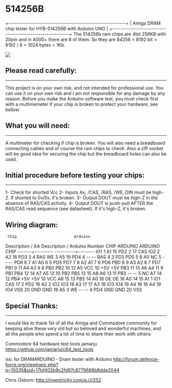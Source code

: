 # 514256B
+---------------------------------------------------------+
| Amiga DRAM chip tester for HYB-514256B with Arduino UNO |
+---------------------------------------------------------+
The 514256b ram chips are 4bit 256KB with 20pin and in A500+ there are 8 of them.
So they are 8*4*256 = 8192 bit = 8192 / 8 = 1024 bytes = 1Kb.


![](img/arduino.jpg)


## Please read carefully:
----------------------
This project is on your own risk, and not intended for professional use.
You can use it on your own risk and I am not responsible for any damage by any reason.
Before you make the Arduino software test, you must check first with a multimemeter if your chip is broken to protect your hardware, see bellow

## What you will need:
-------------------
A multimeter for checking if chip is broken.
You will also need a breadboard connecting cables and of course the ram chips to check.
Also a ziff socket will be good idea for securing the chip but the breadboard holes can also be used.

## Initial procedure before testing your chips:
--------------------------------------------
 1- Check for shorted Vcc
 2- Inputs Ax, /CAS, /RAS, /WE, DIN must be high-Z. If shorted to 0v/5v,    it's broken.
 3- Output DOUT must be high-Z in the absence of RAS/CAS activity.
 4- Output DOUT is push-pull AFTER the RAS/CAS read sequence (see datasheet). If it's high-Z, it's broken.


##              Wiring diagram:

     Chip                         Arduino
Description / AA         Description / Arduino Number
  CHIP    ARDUINO        ARDUINO    CHIP
-------+---------     ----------+--------
IO1  1   A1   15        PD2  2    17   CAS
IO2  2   A2   16        PD3  3    4    RAS
WE   3   A5   19        PD4  4    --   --
RAS  4   3    PD3       PD5  5    6    A0
NC   5   --   --        PD6  6    7    A1
A0   6   5    PD5       PD7  7    8    A2
A1   7   6    PD6       PB0  8    9    A3
A2   8   7    PD7       PB1  9    11   A4
A3   9   8    PB0       PB2  10   12   A5
VCC  10  +5V  +5V       PB3  11   13   A6
A4   11  9    PB1       PB4  12   14   A7
A5   12  10   PB2       PB5  13   15   A8
A6   13  11   PB3       --   --   5    NC
A7   14  12   PB4       +5V  +5V  10   VCC
A8   15  13   PB5       14   A0   16   OE
OE   16  A0   14        15   A1   1    IO1
CAS  17  2    PD2       16   A2   2    IO2
IO3  18  A3   17        17   A3   18   IO3
IO4  19  A4   18        18   A4   19   IO4
VSS  20  GND  GND       19   A5   3    WE
--   --  4    PD4       GND  GND  20   VSS


## Special Thanks:
----------------
I would like to thank 1st of all the Amiga and Commodore community
for keeping alive these very old but so beloved and wonderful machines,
and all the people who spend a lot of time to share their work with others:

Commodore 64 hardware test tools
jamarju
https://github.com/jamarju/c64_test_tools

iss: for DRAMARDUINO - Dram tester with Arduino
http://forum.defence-force.org/viewtopic.php?p=15035&sid=17bf402b9c2fd97c8779668b8dde2044

Chris Osborn:
http://insentricity.com/a.cl/252
